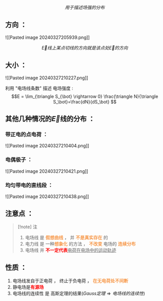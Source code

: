$$用于描述场强的分布$$
## 方向 ：
![[Pasted image 20240327205939.png]]

$$\overrightarrow{E}线上某点切线的方向就是该点处\overrightarrow{E}的方向$$

## 大小 ：
![[Pasted image 20240327210227.png]]


利用 "电场线条数" 描述 电场强度 :
$$E = \lim_{\triangle S_{\bot} \rightarrow 0} \frac{\triangle N}{\triangle S_\bot}=\frac{dN}{dS_\bot} $$
## 其他几种情况的$\overrightarrow{E}$线的分布 ：

### 带正电的点电荷 ：

![[Pasted image 20240327210404.png]]

### 电偶极子 ：

![[Pasted image 20240327210421.png]]


### 均匀带电的直线段 ：

![[Pasted image 20240327210438.png]]
## 注意点 ：

> [!note] 注
>  1. 电场线 是 <font color="#f79646">**假想曲线**</font> ， 并 <font color="#f79646">**不是真实存在**</font> 的
>  2. 电力线 是 一种<font color="#f79646">**想象化** </font>的方法 ， <font color="#f79646">**不改变**</font> 电场的 <font color="#f79646">**连续分布**</font>
>  3. 电场线 并 <font color="#ff0000">**不一定代表**</font><u>电荷在电场中的运动轨迹</u>

## 性质 ：
1. 电场线发自于正电荷 ， 终止于负电荷 ， <font color="#f79646">**在无电荷处不间断**</font>
2. 静电场是<font color="#ff0000">**有源场**</font>
3. 电场线的连续性 是 高斯定理的结果($Gauss定理 \Rightarrow 电场线的连续性$)